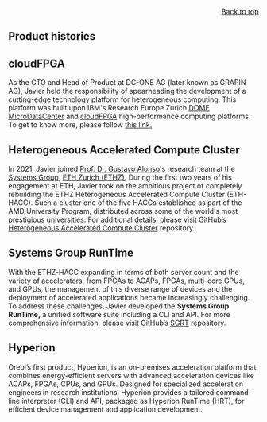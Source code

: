<div id="readme" class="Box-body readme blob js-code-block-container">
<article class="markdown-body entry-content p-3 p-md-6" itemprop="text">
<p align="right">
<a href="https://github.com/oreol-ag/oreol-web#--advanced-computing-technologies">Back to top</a>
</p>

# Product histories

## cloudFPGA
As the CTO and Head of Product at DC-ONE AG (later known as GRAPIN AG), Javier held the responsibility of spearheading the development of a cutting-edge technology platform for heterogeneous computing. This platform was built upon IBM's Research Europe Zurich [DOME MicroDataCenter](https://www.zurich.ibm.com/microserver/) and [cloudFPGA](https://www.zurich.ibm.com/cci/cloudFPGA/) high-performance computing platforms. To get to know more, please follow [this link.](https://public.3.basecamp.com/p/Qnur1ZKsueQEo4zGX2qLXSkN)

## Heterogeneous Accelerated Compute Cluster
In 2021, Javier joined [Prof. Dr. Gustavo Alonso](https://people.inf.ethz.ch/alonso/)'s research team at the [Systems Group,](https://systems.ethz.ch/) [ETH Zurich (ETHZ).](https://ethz.ch/en.html) During the first two years of his engagement at ETH, Javier took on the ambitious project of completely rebuilding the ETHZ Heterogeneous Accelerated Compute Cluster (ETH-HACC). Such a cluster one of the five HACCs established as part of the AMD University Program, distributed across some of the world's most prestigious universities. For additional details, please visit GitHub’s [Heterogeneous Accelerated Compute Cluster](https://github.com/fpgasystems/hacc) repository.

## Systems Group RunTime
With the ETHZ-HACC expanding in terms of both server count and the variety of accelerators, from FPGAs to ACAPs, FPGAs, multi-core GPUs, and GPUs, the management of this diverse range of devices and the deployment of accelerated applications became increasingly challenging. To address these challenges, Javier developed the **Systems Group RunTime,** a unified software suite including a CLI and API. For more comprehensive information, please visit GitHub’s [SGRT](https://github.com/fpgasystems/sgrt) repository.

## Hyperion
Oreol’s first product, Hyperion, is an on-premises acceleration platform that combines energy-efficient servers with advanced acceleration devices like ACAPs, FPGAs, CPUs, and GPUs. Designed for specialized acceleration engineers in research institutions, Hyperion provides a tailored command-line interpreter (CLI) and API, packaged as Hyperion RunTime (HRT), for efficient device management and application development.